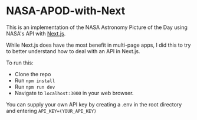 # NASA-APOD-with-Next

This is an implementation of the NASA Astronomy Picture of the Day using NASA's API with [Next.js](https://github.com/zeit/next.js/).

While Next.js does have the most benefit in multi-page apps, I did this to try to better understand how to deal with an API in Next.js.

To run this:
* Clone the repo
* Run `npm install`
* Run `npm run dev`
* Navigate to `localhost:3000` in your web browser.

You can supply your own API key by creating a .env in the root directory and entering `API_KEY=(YOUR_API_KEY)`
